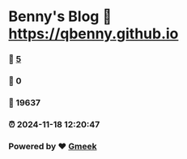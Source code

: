 # Benny's Blog :link: https://qbenny.github.io 
### :page_facing_up: [5](https://qbenny.github.io/tag.html) 
### :speech_balloon: 0 
### :hibiscus: 19637 
### :alarm_clock: 2024-11-18 12:20:47 
### Powered by :heart: [Gmeek](https://github.com/Meekdai/Gmeek)
